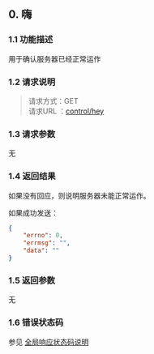 ## 0. 嗨
### 1.1 功能描述
用于确认服务器已经正常运作
### 1.2 请求说明
> 请求方式：GET<br>
> 请求URL ：[control/hey](#)

### 1.3 请求参数

无

### 1.4 返回结果

如果没有回应，则说明服务器未能正常运作。

如果成功发送：

```json  
{
    "errno": 0,
    "errmsg": "",
    "data": ""
}
```
### 1.5 返回参数

无


### 1.6 错误状态码

参见 [全局响应状态码说明](/#2-全局响应状态码说明)
